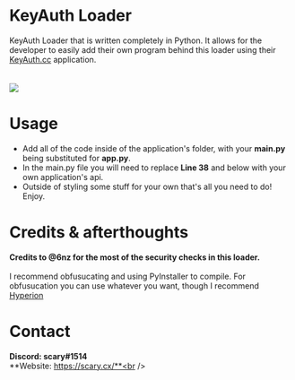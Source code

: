 # KeyAuth Loader
KeyAuth Loader that is written completely in Python. It allows for the developer to easily add their own program behind this loader using their [KeyAuth.cc](https://keyauth.win) application.<br />
<br />
<br />
<img src="https://cdn.discordapp.com/attachments/1059949045222740029/1061703683991146526/Screenshot_20230107_064414.png">
# Usage
* Add all of the code inside of the application's folder, with your **main.py** being substituted for **app.py**.<br />
* In the main.py file you will need to replace **Line 38** and below with your own application's api.<br />
* Outside of styling some stuff for your own that's all you need to do! Enjoy.<br />
# Credits & afterthoughts
**Credits to @6nz for the most of the security checks in this loader.**<br />
<br />
I recommend obfusucating and using PyInstaller to compile. For obfusucation you can use whatever you want, though I recommend [Hyperion](https://github.com/billythegoat356/Hyperion)
# Contact
**Discord: scary#1514**<br />
**Website: https://scary.cx/**<br />
